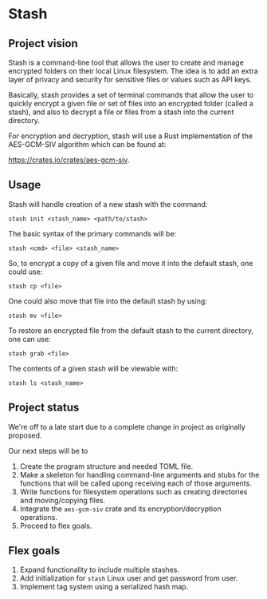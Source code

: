 # Stash



## Project vision

Stash is a command-line tool that allows the user to create and manage encrypted folders on their local Linux filesystem. The idea is to add an extra layer of privacy and security for sensitive files or values such as API keys.

Basically, stash provides a set of terminal commands that allow the user to quickly encrypt a given file or set of files into an encrypted folder (called a stash), and also to decrypt a file or files from a stash into the current directory.

For encryption and decryption, stash will use a Rust implementation of the AES-GCM-SIV algorithm which can be found at:

https://crates.io/crates/aes-gcm-siv.

## Usage

Stash will handle creation of a new stash with the command:

	stash init <stash_name> <path/to/stash>

The basic syntax of the primary commands will be:

	stash <cmd> <file> <stash_name>

So, to encrypt a copy of a given file and move it into the default stash, one could use:

	stash cp <file>

One could also move that file into the default stash by using:

	stash mv <file>

To restore an encrypted file from the default stash to the current directory, one can use:

	stash grab <file>

The contents of a given stash will be viewable with:

	stash ls <stash_name>

## Project status

We're off to a late start due to a complete change in project as originally proposed.

Our next steps will be to

1. Create the program structure and needed TOML file.
2. Make a skeleton for handling command-line arguments and stubs for the functions that will be called upong receiving each of those arguments.
3. Write functions for filesystem operations such as creating directories and moving/copying files.
4. Integrate the `aes-gcm-siv` crate and its encryption/decryption operations.
5. Proceed to flex goals.

## Flex goals

1. Expand functionality to include multiple stashes.
2. Add initialization for `stash` Linux user and get password from user.
3. Implement tag system using a serialized hash map.
